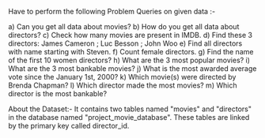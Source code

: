 Have to perform the following Problem Queries on given data :-

a)	Can you get all data about movies?
b)	How do you get all data about directors?
c)	Check how many movies are present in IMDB.
d)	Find these 3 directors: James Cameron ; Luc Besson ; John Woo
e)	Find all directors with name starting with Steven.
f)	Count female directors.
g)	Find the name of the first 10 women directors?
h)	What are the 3 most popular movies?
i)	What are the 3 most bankable movies?
j)	What is the most awarded average vote since the January 1st, 2000?
k)	Which movie(s) were directed by Brenda Chapman?
l)	Which director made the most movies?
m)	Which director is the most bankable?

About the Dataset:-
It contains two tables named "movies" and "directors" in the database named "project_movie_database". These tables are linked by the primary key called director_id.
